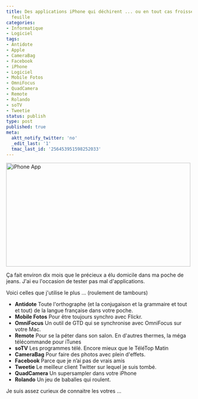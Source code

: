 ```yaml
---
title: Des applications iPhone qui déchirent ... ou en tout cas froissent bien la
  feuille
categories:
- Informatique
- Logiciel
tags:
- Antidote
- Apple
- CameraBag
- Facebook
- iPhone
- Logiciel
- Mobile Fotos
- OmniFocus
- QuadCamera
- Remote
- Rolando
- soTV
- Tweetie
status: publish
type: post
published: true
meta:
  aktt_notify_twitter: 'no'
  _edit_last: '1'
  tmac_last_id: '256453951598252033'
---
```

<img class="alignnone size-full wp-image-1121" title="iPhone App" src="https://dlgjp9x71cipk.cloudfront.net/2009/04/iphoneapp.png" alt="iPhone App" width="500" height="281" />

Ça fait environ dix mois que le précieux a élu domicile dans ma poche de jeans. J'ai eu l'occasion de tester pas mal d'applications.

<!--more-->

Voici celles que j'utilise le plus ... (roulement de tambours)
<ul>
	<li><strong>Antidote</strong>
Toute l'orthographe (et la conjugaison et la grammaire et tout et tout) de la langue française dans votre poche.</li>
	<li><strong>Mobile Fotos</strong>
Pour être toujours synchro avec Flickr.</li>
	<li><strong>OmniFocus</strong>
Un outil de GTD qui se synchronise avec OmniFocus sur votre Mac.</li>
	<li><strong>Remote</strong>
Pour se la péter dans son salon. En d'autres thermes, la méga télécommande pour iTunes</li>
	<li><strong>soTV</strong>
Les programmes télé. Encore mieux que le TéléTop Matin</li>
	<li><strong>CameraBag</strong>
Pour faire des photos avec plein d'effets.</li>
	<li><strong>Facebook</strong>
Parce que je n’ai pas de vrais amis</li>
	<li><strong>Tweetie</strong>
Le meilleur client Twitter sur lequel je suis tombé.</li>
	<li><strong>QuadCamera</strong>
Un supersampler dans votre iPhone</li>
	<li><strong>Rolando</strong>
Un jeu de baballes qui roulent.</li>
</ul>
Je suis assez curieux de connaitre les votres ...
